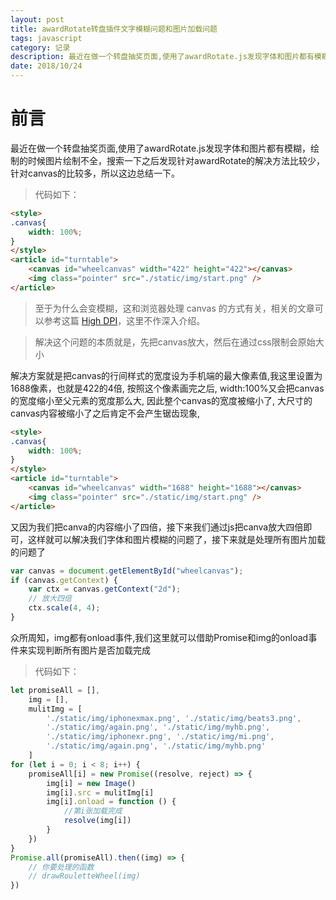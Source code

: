 ```yaml
---
layout: post
title: awardRotate转盘插件文字模糊问题和图片加载问题
tags: javascript
category: 记录
description: 最近在做一个转盘抽奖页面,使用了awardRotate.js发现字体和图片都有模糊，绘制的时候图片绘制不全，搜索一下之后发现针对awardRotate的解决方法比较少，针对canvas的比较多，所以这边总结一下。
date: 2018/10/24
---
```


# 前言

最近在做一个转盘抽奖页面,使用了awardRotate.js发现字体和图片都有模糊，绘制的时候图片绘制不全，搜索一下之后发现针对awardRotate的解决方法比较少，针对canvas的比较多，所以这边总结一下。



> 代码如下：

```html
<style>
.canvas{
    width: 100%;
}
</style>
<article id="turntable">
    <canvas id="wheelcanvas" width="422" height="422"></canvas>
    <img class="pointer" src="./static/img/start.png" />
</article>
```

> 至于为什么会变模糊，这和浏览器处理 canvas 的方式有关，相关的文章可以参考这篇 [High DPI](http://www.html5rocks.com/en/tutorials/canvas/hidpi/)，这里不作深入介绍。

> 解决这个问题的本质就是，先把canvas放大，然后在通过css限制会原始大小

解决方案就是把canvas的行间样式的宽度设为手机端的最大像素值,我这里设置为1688像素，也就是422的4倍, 按照这个像素画完之后, width:100%又会把canvas的宽度缩小至父元素的宽度那么大, 因此整个canvas的宽度被缩小了, 大尺寸的canvas内容被缩小了之后肯定不会产生锯齿现象, 

```html
<style>
.canvas{
    width: 100%;
}
</style>
<article id="turntable">
    <canvas id="wheelcanvas" width="1688" height="1688"></canvas>
    <img class="pointer" src="./static/img/start.png" />
</article>
```

又因为我们把canva的内容缩小了四倍，接下来我们通过js把canva放大四倍即可，这样就可以解决我们字体和图片模糊的问题了，接下来就是处理所有图片加载的问题了

```javascript
var canvas = document.getElementById("wheelcanvas");
if (canvas.getContext) {
    var ctx = canvas.getContext("2d");
    // 放大四倍
    ctx.scale(4, 4);
}
```

众所周知，img都有onload事件,我们这里就可以借助Promise和img的onload事件来实现判断所有图片是否加载完成

> 代码如下：

```javascript
let promiseAll = [],
    img = [],
    mulitImg = [
        './static/img/iphonexmax.png', './static/img/beats3.png',
        './static/img/again.png', './static/img/myhb.png',
        './static/img/iphonexr.png', './static/img/mi.png',
        './static/img/again.png', './static/img/myhb.png'
    ]
for (let i = 0; i < 8; i++) {
    promiseAll[i] = new Promise((resolve, reject) => {
        img[i] = new Image()
        img[i].src = mulitImg[i]
        img[i].onload = function () {
            //第i张加载完成
            resolve(img[i])
        }
    })
}
Promise.all(promiseAll).then((img) => {
    // 你要处理的函数
    // drawRouletteWheel(img)
})
```